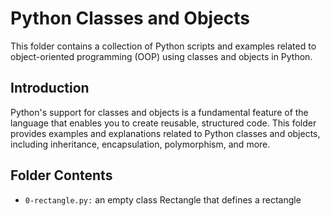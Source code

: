 # Python Classes and Objects

This folder contains a collection of Python scripts and examples related to object-oriented programming (OOP) using classes and objects in Python.

## Introduction

Python's support for classes and objects is a fundamental feature of the language that enables you to create reusable, structured code. This folder provides examples and explanations related to Python classes and objects, including inheritance, encapsulation, polymorphism, and more.

## Folder Contents
- `0-rectangle.py:` an empty class Rectangle that defines a rectangle
